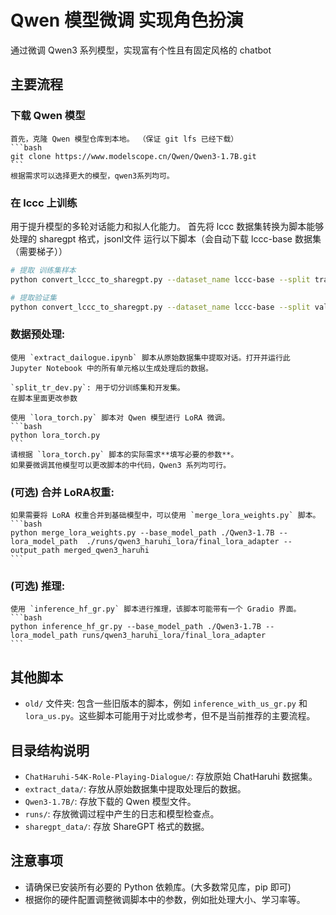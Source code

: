 # Qwen 模型微调 实现角色扮演

通过微调 Qwen3 系列模型，实现富有个性且有固定风格的 chatbot

## 主要流程

###  下载 Qwen 模型
    首先，克隆 Qwen 模型仓库到本地。 （保证 git lfs 已经下载）
    ```bash
    git clone https://www.modelscope.cn/Qwen/Qwen3-1.7B.git
    ```
    根据需求可以选择更大的模型，qwen3系列均可。

### 在 lccc 上训练
用于提升模型的多轮对话能力和拟人化能力。
首先将 lccc 数据集转换为脚本能够处理的 sharegpt 格式，jsonl文件
运行以下脚本（会自动下载 lccc-base 数据集（需要梯子））
```bash
# 提取 训练集样本
python convert_lccc_to_sharegpt.py --dataset_name lccc-base --split train --seed 114514 --max_samples 40000 --output_file lccc_base_train_sample_40k.jsonl

# 提取验证集
python convert_lccc_to_sharegpt.py --dataset_name lccc-base --split validation --output_file lccc_base_validation.jsonl
```

###  **数据预处理:**
    使用 `extract_dailogue.ipynb` 脚本从原始数据集中提取对话。打开并运行此 Jupyter Notebook 中的所有单元格以生成处理后的数据。

    `split_tr_dev.py`: 用于切分训练集和开发集。
    在脚本里面更改参数

    使用 `lora_torch.py` 脚本对 Qwen 模型进行 LoRA 微调。
    ```bash
    python lora_torch.py 
    ```
    请根据 `lora_torch.py` 脚本的实际需求**填写必要的参数**。
    如果要微调其他模型可以更改脚本的中代码，Qwen3 系列均可行。

###  **(可选) 合并 LoRA权重:**
    如果需要将 LoRA 权重合并到基础模型中，可以使用 `merge_lora_weights.py` 脚本。
    ```bash
    python merge_lora_weights.py --base_model_path ./Qwen3-1.7B --lora_model_path  ./runs/qwen3_haruhi_lora/final_lora_adapter --output_path merged_qwen3_haruhi
    ```

### **(可选) 推理:**
    使用 `inference_hf_gr.py` 脚本进行推理，该脚本可能带有一个 Gradio 界面。
    ```bash
    python inference_hf_gr.py --base_model_path ./Qwen3-1.7B --lora_model_path runs/qwen3_haruhi_lora/final_lora_adapter
    ```

## 其他脚本

-   `old/` 文件夹: 包含一些旧版本的脚本，例如 `inference_with_us_gr.py` 和 `lora_us.py`。这些脚本可能用于对比或参考，但不是当前推荐的主要流程。

## 目录结构说明

-   `ChatHaruhi-54K-Role-Playing-Dialogue/`: 存放原始 ChatHaruhi 数据集。
-   `extract_data/`: 存放从原始数据集中提取处理后的数据。
-   `Qwen3-1.7B/`: 存放下载的 Qwen 模型文件。
-   `runs/`: 存放微调过程中产生的日志和模型检查点。
-   `sharegpt_data/`: 存放 ShareGPT 格式的数据。

## 注意事项

-   请确保已安装所有必要的 Python 依赖库。(大多数常见库，pip 即可)
-   根据你的硬件配置调整微调脚本中的参数，例如批处理大小、学习率等。